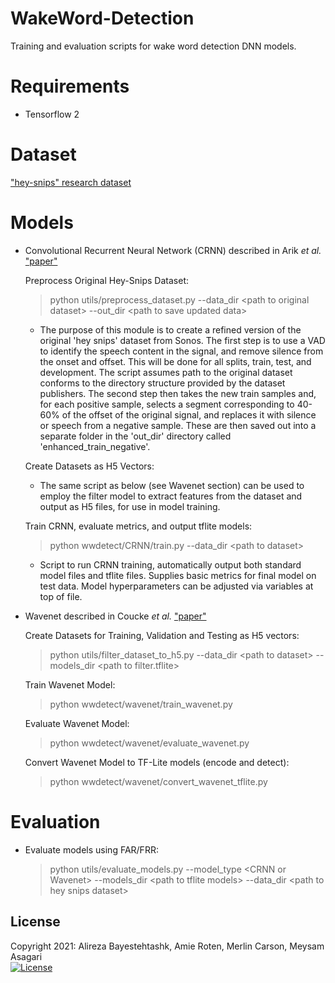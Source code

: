 # WakeWord-Detection
Training and evaluation scripts for wake word detection DNN models.

# Requirements
* Tensorflow 2

# Dataset 
["hey-snips" research dataset](https://github.com/sonos/keyword-spotting-research-datasets) 

# Models
- Convolutional Recurrent Neural Network (CRNN) described in  Arik *et al.* ["paper"](https://arxiv.org/abs/1703.05390)
  
  Preprocess Original Hey-Snips Dataset:
  
    > python utils/preprocess_dataset.py --data_dir \<path to original dataset> --out_dir \<path to save updated data>
    
    * The purpose of this module is to create a refined version of the original 'hey snips' dataset from Sonos. The first step is to use a VAD to identify the speech content in the signal, and remove silence from the onset and offset. This will be done for all splits, train, test, and development. The script assumes path to the original dataset conforms to the directory structure provided by the dataset publishers. The second step then takes the new train samples and, for each positive sample, selects a segment corresponding to 40-60% of the offset of the original signal, and replaces it with silence or speech from a negative sample. These are then saved out into a separate folder in the 'out_dir' directory called 'enhanced_train_negative'.

  Create Datasets as H5 Vectors:
  
    * The same script as below (see Wavenet section) can be used to employ the filter model to extract features from the dataset and output as H5 files, for use in model training.

  Train CRNN, evaluate metrics, and output tflite models:
  
    > python wwdetect/CRNN/train.py --data_dir \<path to dataset>
    
    * Script to run CRNN training, automatically output both standard model files and tflite files. Supplies basic metrics for final model on test data. Model hyperparameters can be adjusted via variables at top of file. 



- Wavenet described in Coucke *et al.* ["paper"](https://arxiv.org/abs/1811.07684)

  Create Datasets for Training, Validation and Testing as H5 vectors:   
  
    > python utils/filter_dataset_to_h5.py --data_dir \<path to dataset> --models_dir \<path to filter.tflite> 
    
  Train Wavenet Model:
  
    > python wwdetect/wavenet/train_wavenet.py
    
   Evaluate Wavenet Model:
  
    > python wwdetect/wavenet/evaluate_wavenet.py
   
   Convert Wavenet Model to TF-Lite models (encode and detect):
  
    > python wwdetect/wavenet/convert_wavenet_tflite.py
   
# Evaluation

 - Evaluate models using FAR/FRR:
  
    > python utils/evaluate_models.py --model_type \<CRNN or Wavenet> --models_dir \<path to tflite models> --data_dir \<path to hey snips dataset> 
    
## License
Copyright 2021: Alireza Bayestehtashk, Amie Roten, Merlin Carson, Meysam Asagari  
[![License](https://img.shields.io/badge/License-Apache%202.0-blue.svg)](https://opensource.org/licenses/Apache-2.0)
